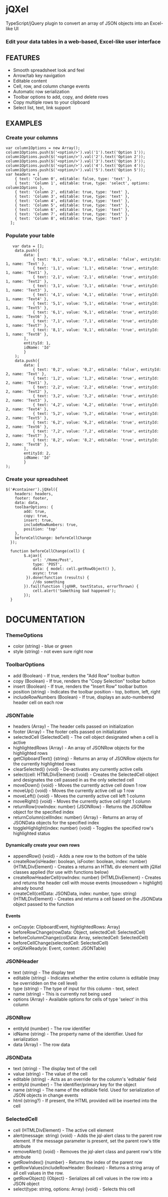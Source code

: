 # jQXel
TypeScript/jQuery plugin to convert an array of JSON objects into an Excel-like UI

### Edit your data tables in a web-based, Excel-like user interface

## FEATURES
* Smooth spreadsheet look and feel
* Arrow/tab key navigation
* Editable content
* Cell, row, and column change events
* Automatic row serialization
* Toolbar options to add, copy, and delete rows
* Copy multiple rows to your clipboard
* Select list, text, link support

## EXAMPLES
### Create your columns

    var column1Options = new Array();
    column1Options.push($('<option/>').val('1').text('Option 1'));
    column1Options.push($('<option/>').val('2').text('Option 2'));
    column1Options.push($('<option/>').val('3').text('Option 3'));
    column1Options.push($('<option/>').val('4').text('Option 4'));
    column1Options.push($('<option/>').val('5').text('Option 5'));
    var headers = [
        { text: 'Column 0', editable: false, type: 'text' },
        { text: 'Column 1', editable: true, type: 'select', options: column1Options },
        { text: 'Column 2', editable: true, type: 'text' },
        { text: 'Column 3', editable: true, type: 'text' },
        { text: 'Column 4', editable: true, type: 'text' },
        { text: 'Column 5', editable: true, type: 'text' },
        { text: 'Column 6', editable: true, type: 'text' },
        { text: 'Column 7', editable: true, type: 'text' },
        { text: 'Column 8', editable: true, type: 'text' }
      ];


### Populate your table
       var data = [];
        data.push({
            data: [
                { text: '0,1', value: '0,1', editable: 'false', entityId: 1, name: 'Text' },
                { text: '1,1', value: '1,1', editable: 'true', entityId: 1, name: 'Text1' },
                { text: '2,1', value: '2,1', editable: 'true', entityId: 1, name: 'Text2' },
                { text: '3,1', value: '3,1', editable: 'true', entityId: 1, name: 'Text3' },
                { text: '4,1', value: '4,1', editable: 'true', entityId: 1, name: 'Text4' },
                { text: '5,1', value: '5,1', editable: 'true', entityId: 1, name: 'Text5' },
                { text: '6,1', value: '6,1', editable: 'true', entityId: 1, name: 'Text6' },
                { text: '7,1', value: '7,1', editable: 'true', entityId: 1, name: 'Text7' },
                { text: '8,1', value: '8,1', editable: 'true', entityId: 1, name: 'Text8' },
            ],
            entityId: 1,
            idName: 'Id'
            }
        );
        data.push({
            data: [
                { text: '0,2', value: '0,2', editable: 'false', entityId: 2, name: 'Text' },
                { text: '1,2', value: '1,2', editable: 'true', entityId: 2, name: 'Text1' },
                { text: '2,2', value: '2,2', editable: 'true', entityId: 2, name: 'Text2' },
                { text: '3,2', value: '3,2', editable: 'true', entityId: 2, name: 'Text3' },
                { text: '4,2', value: '4,2', editable: 'true', entityId: 2, name: 'Text4' },
                { text: '5,2', value: '5,2', editable: 'true', entityId: 2, name: 'Text5' },
                { text: '6,2', value: '6,2', editable: 'true', entityId: 2, name: 'Text6' },
                { text: '7,2', value: '7,2', editable: 'true', entityId: 2, name: 'Text7' },
                { text: '8,2', value: '8,2', editable: 'true', entityId: 2, name: 'Text8' },
            ],
            entityId: 2,
            idName: 'Id'
            }
    );

### Create your spreadsheet
    $('#container').jQXel({
        headers: headers,
        footer: footer,
        data: data,
        toolbarOptions: {
            add: true,
            copy: true,
            insert: true,
            includeRowNumbers: true,
            position: 'top'
        },
        beforeCellChange: beforeCellChange
      });

      function beforeCellChange(cell) {
            $.ajax({
                url: '/Home/Post',
                type: 'POST',
                data: { model: cell.getRowObject() },
                async: true
             }).done(function (results) {
                //do something
            }).fail(function (jqXHR, textStatus, errorThrown) {
                cell.alert('Something bad happened');
            });
      }

# DOCUMENTATION

### ThemeOptions
* color (string) - blue or green
* style (string) - not even sure right now

### ToolbarOptions
* add (Boolean) - If true, renders the "Add Row" toolbar button
* copy (Boolean) - If true, renders the "Copy Selection" toolbar button
* insert (Boolean) - If true, renders the "Insert Row" toolbar button
* position (string) - Indicates the toolbar position - top, bottom, left, right
* includeRowNumbers (Boolean) - If true, displays an auto-numbered header cell on each row

### JSONTable
* headers (Array<JSONHeader>) - The header cells passed on initialization
* footer (Array<JSONData>) - The footer cells passed on initialization
* selectedCell (SelectedCell) - The cell object designated when a cell is active
* highlightedRows (Array<JSONRow>) - An array of JSONRow objects for the highlighted rows
* getClipboardText() {string} - Returns an array of JSONRow objects for the currently highlighted rows
* clearSelected() {void} - De-activates any currently active cells
* select(cell: HTMLDivElement) {void} - Creates the SelectedCell object and designates the cell passed in as the only selected cell
* moveDown() {void} - Moves the currently active cell down 1 row
* moveUp() {void} - Moves the currently active cell up 1 row
* moveLeft() {void} - Moves the currently active cell left 1 column
* moveRight() {void} - Moves the currently active cell right 1 column
* returnRow(rowIndex: number) {JSONRow} - Returns the JSONRow object for the specified index
* returnColumn(cellIndex: number) {Array<JSONData>} - Returns an array of JSONData objects for the specified index
* toggleHighlight(index: number) {void} - Toggles the specified row's highlighted status

#### Dynamically create your own rows
* appendRow() {void} - Adds a new row to the bottom of the table
* createRow(isHeader: boolean, isFooter: boolean, index: number) {HTMLDivElement} - Creates a returns an HTML div element with jQXel classes applied (for use with functions below)
* createRowHeaderCell(rowIndex: number) {HTMLDivElement} - Creates and returns the header cell with mouse events (mousedown = highlight) already bound
* createCell(cellData: JSONData, index: number, type: string) {HTMLDivElement} - Creates and returns a cell based on the JSONData object passed to the function

#### Events
* onCopy(e: ClipboardEvent, highlightedRows: Array<JSONRow>)
* beforeRowChange(rowData: Object, selectedCell: SelectedCell)
* beforeColumnChange(colData: Array<JSONData>, selectedCell: SelectedCell)
* beforeCellChange(selectedCell: SelectedCell)
* onjQXelReady(e: Event, context: JSONTable)

### JSONHeader
* text (string) - The display text
* editable (string) - Indicates whether the entire column is editable (may be overridden on the cell level)
* type (string) - The type of input for this column - text, select
* name (string) - This is currently not being used
* options (Array<HTMLOptionElement>) - Available options for cells of type 'select' in this column

### JSONRow
* entityId (number) - The row identifier
* idName (string) - The property name of the identifier. Used for serialization
* data (Array<JSONData>) - The row data

### JSONData
* text (string) - The display text of the cell
* value (string) - The value of the cell
* editable (string) - Acts as an override for the column's 'editable' field
* entityId (number) - The identifier/primary key for the object
* name (string) - The name of the editable field. Used for serialization of JSON objects in change events
* html (string?) - If present, the HTML provided will be inserted into the cell

### SelectedCell
* cell (HTMLDivElement) - The active cell element
* alert(message: string) {void} - Adds the jql-alert class to the parent row element. If the message parameter is present, set the parent row's title attribute
* removeAlert() {void} - Removes the jql-alert class and parent row's title attribute
* getRowIndex() {number} - Returns the index of the parent row
* getRowValues(includeRowHeader: Boolean) - Returns a string array of all cell values in the row.
* getRowObject() {Object} - Serializes all cell values in the row into a JSON object
* select(type: string, options: Array<HTMLOptionElement>) {void} - Selects this cell
